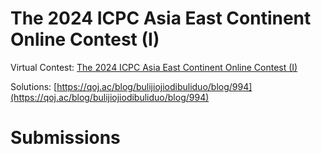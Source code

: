 # The 2024 ICPC Asia East Continent Online Contest (I)

Virtual Contest: [The 2024 ICPC Asia East Continent Online Contest (I)](https://qoj.ac/contest/1794)

Solutions: [https://qoj.ac/blog/bulijiojiodibuliduo/blog/994](https://qoj.ac/blog/bulijiojiodibuliduo/blog/994)

# Submissions

